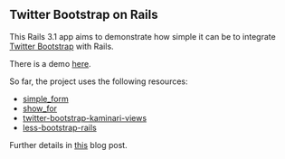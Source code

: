 Twitter Bootstrap on Rails
--------------------------

This Rails 3.1 app aims to demonstrate how simple it can be to integrate
[Twitter Bootstrap](http://twitter.github.com/bootstrap/) with Rails.

There is a demo [here](http://twitter-bootstrap-on-rails.heroku.com/).

So far, the project uses the following resources:

- [simple_form](https://github.com/plataformatec/simple_form)
- [show_for](https://github.com/plataformatec/show_for)
- [twitter-bootstrap-kaminari-views](https://github.com/gabetax/twitter-bootstrap-kaminari-views)
- [less-bootstrap-rails](https://github.com/metaskills/less-rails-bootstrap)

Further details in [this](http://lucapette.com/rails/twitter-bootstrap-on-rails/) blog post.
